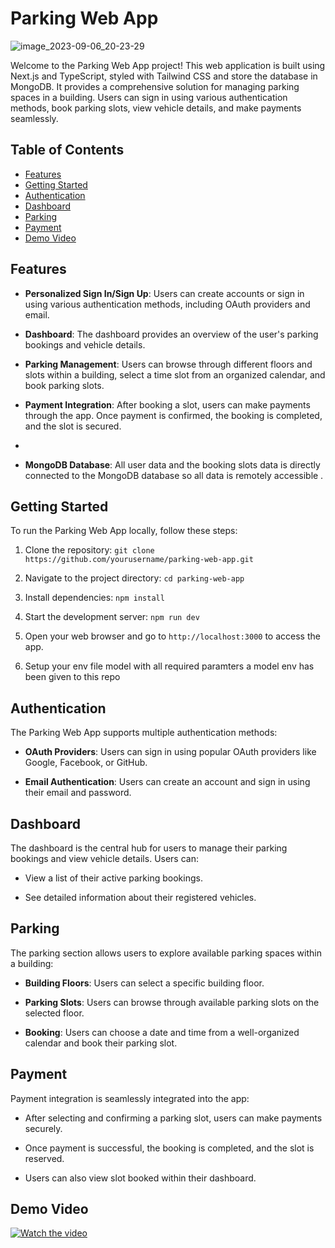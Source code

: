 # Parking Web App

![image_2023-09-06_20-23-29](https://github.com/RishabhGithub7348/Jo-Parking/assets/75687649/a5907886-7063-49bd-b791-b6a6e5a9afe7)

Welcome to the Parking Web App project! This web application is built using Next.js and TypeScript, styled with Tailwind CSS and store the database in MongoDB. It provides a comprehensive solution for managing parking spaces in a building. Users can sign in using various authentication methods, book parking slots, view vehicle details, and make payments seamlessly.

## Table of Contents
- [Features](#features)
- [Getting Started](#getting-started)
- [Authentication](#authentication)
- [Dashboard](#dashboard)
- [Parking](#parking)
- [Payment](#payment)
- [Demo Video](#demo-video)


## Features

- **Personalized Sign In/Sign Up**: Users can create accounts or sign in using various authentication methods, including OAuth providers and email.

- **Dashboard**: The dashboard provides an overview of the user's parking bookings and vehicle details.

- **Parking Management**: Users can browse through different floors and slots within a building, select a time slot from an organized calendar, and book parking slots.

- **Payment Integration**: After booking a slot, users can make payments through the app. Once payment is confirmed, the booking is completed, and the slot is secured.
- 
- **MongoDB Database**: All user data and the booking slots data is directly connected to the MongoDB database so all data is remotely accessible .
 

## Getting Started

To run the Parking Web App locally, follow these steps:

1. Clone the repository: `git clone https://github.com/yourusername/parking-web-app.git`

2. Navigate to the project directory: `cd parking-web-app`

3. Install dependencies: `npm install`

4. Start the development server: `npm run dev`

5. Open your web browser and go to `http://localhost:3000` to access the app.

6. Setup your env file model with all required paramters a model env has been given to this repo


## Authentication

The Parking Web App supports multiple authentication methods:

- **OAuth Providers**: Users can sign in using popular OAuth providers like Google, Facebook, or GitHub.

- **Email Authentication**: Users can create an account and sign in using their email and password.

## Dashboard

The dashboard is the central hub for users to manage their parking bookings and view vehicle details. Users can:

- View a list of their active parking bookings.

- See detailed information about their registered vehicles.

## Parking

The parking section allows users to explore available parking spaces within a building:

- **Building Floors**: Users can select a specific building floor.

- **Parking Slots**: Users can browse through available parking slots on the selected floor.

- **Booking**: Users can choose a date and time from a well-organized calendar and book their parking slot.

## Payment

Payment integration is seamlessly integrated into the app:

- After selecting and confirming a parking slot, users can make payments securely.

- Once payment is successful, the booking is completed, and the slot is reserved.

- Users can also view slot booked within their dashboard.

## Demo Video

[![Watch the video](https://res.cloudinary.com/ds2fe7xai/image/upload/v1694046653/image_2023-09-07_06-00-24_hladr8.png
)](https://www.youtube.com/watch?v=xpejaMXOpgc)




